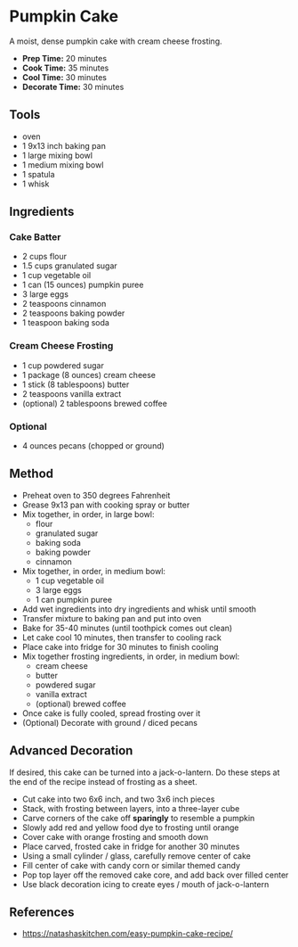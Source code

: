 # Pumpkin Cake

A moist, dense pumpkin cake with cream cheese frosting.

- **Prep Time:** 20 minutes
- **Cook Time:** 35 minutes
- **Cool Time:** 30 minutes
- **Decorate Time:** 30 minutes

## Tools

- oven
- 1 9x13 inch baking pan
- 1 large mixing bowl
- 1 medium mixing bowl
- 1 spatula
- 1 whisk

## Ingredients

### Cake Batter

- 2 cups flour
- 1.5 cups granulated sugar
- 1 cup vegetable oil
- 1 can (15 ounces) pumpkin puree
- 3 large eggs
- 2 teaspoons cinnamon
- 2 teaspoons baking powder
- 1 teaspoon baking soda

### Cream Cheese Frosting

- 1 cup powdered sugar
- 1 package (8 ounces) cream cheese
- 1 stick (8 tablespoons) butter
- 2 teaspoons vanilla extract
- (optional) 2 tablespoons brewed coffee

### Optional

- 4 ounces pecans (chopped or ground)

## Method

- Preheat oven to 350 degrees Fahrenheit
- Grease 9x13 pan with cooking spray or butter
- Mix together, in order, in large bowl:
    - flour
    - granulated sugar
    - baking soda
    - baking powder
    - cinnamon
- Mix together, in order, in medium bowl:
    - 1 cup vegetable oil
    - 3 large eggs
    - 1 can pumpkin puree
- Add wet ingredients into dry ingredients and whisk until smooth
- Transfer mixture to baking pan and put into oven
- Bake for 35-40 minutes (until toothpick comes out clean)
- Let cake cool 10 minutes, then transfer to cooling rack
- Place cake into fridge for 30 minutes to finish cooling
- Mix together frosting ingredients, in order, in medium bowl:
    - cream cheese
    - butter
    - powdered sugar
    - vanilla extract
    - (optional) brewed coffee
- Once cake is fully cooled, spread frosting over it
- (Optional) Decorate with ground / diced pecans

## Advanced Decoration

If desired, this cake can be turned into a jack-o-lantern.
Do these steps at the end of the recipe instead of frosting as a sheet.

- Cut cake into two 6x6 inch, and two 3x6 inch pieces
- Stack, with frosting between layers, into a three-layer cube
- Carve corners of the cake off **sparingly** to resemble a pumpkin
- Slowly add red and yellow food dye to frosting until orange
- Cover cake with orange frosting and smooth down
- Place carved, frosted cake in fridge for another 30 minutes
- Using a small cylinder / glass, carefully remove center of cake
- Fill center of cake with candy corn or similar themed candy
- Pop top layer off the removed cake core, and add back over filled center
- Use black decoration icing to create eyes / mouth of jack-o-lantern

## References

- https://natashaskitchen.com/easy-pumpkin-cake-recipe/
